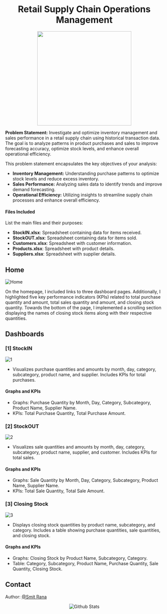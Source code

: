 <h1 align="center"> Retail Supply Chain Operations Management </h1>
<p align="center">
  <img src="https://github.com/gentallman/Retail-Supply-Chain-Operations-Management/assets/78334851/62a06f03-d0eb-4dea-81e7-2b14ea9cd353" width="300">
</p>


**Problem Statement:**
Investigate and optimize inventory management and sales performance in a retail supply chain using historical transaction data. The goal is to analyze patterns in product purchases and sales to improve forecasting accuracy, optimize stock levels, and enhance overall operational efficiency.

This problem statement encapsulates the key objectives of your analysis:
- **Inventory Management:** Understanding purchase patterns to optimize stock levels and reduce excess inventory.
- **Sales Performance:** Analyzing sales data to identify trends and improve demand forecasting.
- **Operational Efficiency:** Utilizing insights to streamline supply chain processes and enhance overall efficiency.


#### Files Included
List the main files and their purposes:
- **StockIN.xlsx**: Spreadsheet containing data for items received.
- **StockOUT.xlsx**: Spreadsheet containing data for items sold.
- **Customers.xlsx**: Spreadsheet with customer information.
- **Products.xlsx**: Spreadsheet with product details.
- **Suppliers.xlsx**: Spreadsheet with supplier details.

## Home
![Home](https://github.com/gentallman/Retail-Supply-Chain-Operations-Management/assets/78334851/13d75dfc-adb2-442f-bf73-b4ac3137ce65)

On the homepage, I included links to three dashboard pages. Additionally, I highlighted five key performance indicators (KPIs) related to total purchase quantity and amount, total sales quantity and amount, and closing stock quantity. Towards the bottom of the page, I implemented a scrolling section displaying the names of closing stock items along with their respective quantities.


## Dashboards

### [1] StockIN 
![1](https://github.com/gentallman/Retail-Supply-Chain-Operations-Management/assets/78334851/84a647ef-2a27-4496-ad46-f87c2f13c855)

- Visualizes purchase quantities and amounts by month, day, category, subcategory, product name, and supplier. Includes KPIs for total purchases.
#### Graphs and KPIs
  - Graphs: Purchase Quantity by Month, Day, Category, Subcategory, Product Name, Supplier Name.
  - KPIs: Total Purchase Quantity, Total Purchase Amount.

### [2] StockOUT 
![2](https://github.com/gentallman/Retail-Supply-Chain-Operations-Management/assets/78334851/bcc4b935-b641-4390-9adc-a6b2f1e80660)

- Visualizes sale quantities and amounts by month, day, category, subcategory, product name, supplier, and customer. Includes KPIs for total sales.
#### Graphs and KPIs
  - Graphs: Sale Quantity by Month, Day, Category, Subcategory, Product Name, Supplier Name.
  - KPIs: Total Sale Quantity, Total Sale Amount.

### [3] Closing Stock
![3](https://github.com/gentallman/Retail-Supply-Chain-Operations-Management/assets/78334851/b80cbe32-6f29-4c2b-985b-63f456346a14)

- Displays closing stock quantities by product name, subcategory, and category. Includes a table showing purchase quantities, sale quantities, and closing stock.
#### Graphs and KPIs
  - Graphs: Closing Stock by Product Name, Subcategory, Category.
  - Table: Category, Subcategory, Product Name, Purchase Quantity, Sale Quantity, Closing Stock.

## Contact

Author: [@Smit Rana](https://www.linkedin.com/in/smit98rana/)

<p align="center">
        <img src="https://raw.githubusercontent.com/mayhemantt/mayhemantt/Update/svg/Bottom.svg" alt="Github Stats" />
</p>


